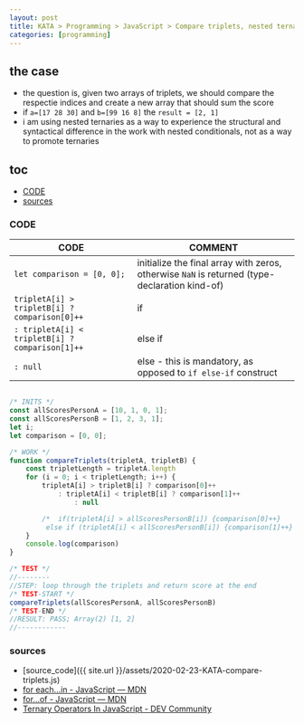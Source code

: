 ```yaml
---
layout: post
title: KATA > Programming > JavaScript > Compare triplets, nested ternaries hands-on
categories: [programming]
---
```

## the case	
* the question is, given two arrays of triplets, we should compare the respectie indices and create a new array that should sum the score
* if `a=[17 28 30]` and `b=[99 16 8]` the `result = [2, 1]`
* i am using nested ternaries as a way to experience the structural and syntactical difference in the work with nested conditionals, not as a way to promote ternaries

## toc
<!-- TOC -->

- [CODE](#code)
- [sources](#sources)

<!-- /TOC -->

### CODE

CODE                                            | COMMENT
------------------------------------------------|----------------------------------------------------------------------------------------------
`let comparison = [0, 0];`                      | initialize the final array with zeros, otherwise `NaN` is returned (type-declaration kind-of)
`tripletA[i] > tripletB[i] ? comparison[0]++`   | if
`: tripletA[i] < tripletB[i] ? comparison[1]++` | else if
`: null`                                        | else - this is mandatory, as opposed to `if else-if` construct

```js

/* INITS */
const allScoresPersonA = [10, 1, 0, 1];
const allScoresPersonB = [1, 2, 3, 1];
let i;
let comparison = [0, 0];

/* WORK */
function compareTriplets(tripletA, tripletB) {
    const tripletLength = tripletA.length
    for (i = 0; i < tripletLength; i++) {
        tripletA[i] > tripletB[i] ? comparison[0]++
            : tripletA[i] < tripletB[i] ? comparison[1]++
                : null

        /*  if(tripletA[i] > allScoresPersonB[i]) {comparison[0]++}
         else if (tripletA[i] < allScoresPersonB[i]) {comparison[1]++} */
    }
    console.log(comparison)
}

/* TEST */
//--------
//STEP: loop through the triplets and return score at the end
/* TEST-START */
compareTriplets(allScoresPersonA, allScoresPersonB)
/* TEST-END */
//RESULT: PASS; Array(2) [1, 2]
//------------
```

### sources
* [source_code]({{ site.url }}/assets/2020-02-23-KATA-compare-triplets.js)
* [for each...in - JavaScript — MDN](https://developer.mozilla.org/en-US/docs/Web/JavaScript/Reference/Statements/for_each...in)
* [for...of - JavaScript — MDN](https://developer.mozilla.org/en-US/docs/Web/JavaScript/Reference/Statements/for...of)
* [Ternary Operators In JavaScript - DEV Community](https://dev.to/iandavid/ternary-operators-in-javascript-4inl)